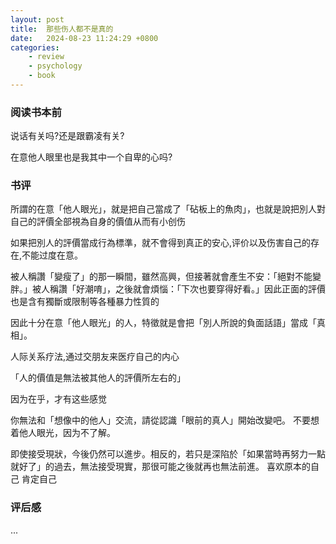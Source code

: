 ```yaml
---
layout: post
title:  那些伤人都不是真的
date:   2024-08-23 11:24:29 +0800
categories: 
    - review
    - psychology
    - book
---
```


### 阅读书本前

说话有关吗?还是跟霸凌有关?

在意他人眼里也是我其中一个自卑的心吗?

### 书评

所謂的在意「他人眼光」，就是把自己當成了「砧板上的魚肉」，也就是說把別人對自己的評價全部視為自身的價值从而有小创伤

如果把別人的評價當成行為標準，就不會得到真正的安心,评价以及伤害自己的存在,不能过度在意。

被人稱讚「變瘦了」的那一瞬間，雖然高興，但接著就會產生不安：「絕對不能變胖。」被人稱讚「好潮唷」，之後就會煩惱：「下次也要穿得好看。」因此正面的評價也是含有獨斷或限制等各種暴力性質的

因此十分在意「他人眼光」的人，特徵就是會把「別人所說的負面話語」當成「真相」。

人际关系疗法,通过交朋友来医疗自己的内心

「人的價值是無法被其他人的評價所左右的」

因为在乎，才有这些感觉

你無法和「想像中的他人」交流，請從認識「眼前的真人」開始改變吧。
不要想着他人眼光，因为不了解。

即使接受現狀，今後仍然可以進步。相反的，若只是深陷於「如果當時再努力一點就好了」的過去，無法接受現實，那很可能之後就再也無法前進。
喜欢原本的自己
肯定自己

### 评后感

...